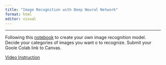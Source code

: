 ```yaml
---
title: "Image Recognition with Deep Neural Network"
format: html
editor: visual
---
```





------------------------------------------------------------------------

Following this [notebook](https://colab.research.google.com/drive/1w08iZYxummujaJ3u_NRBWKQxPpF3BL2H?authuser=1) to create your own image recognition model. Decide your categories of images you want o to recognize. Submit your Goole Colab link to Canvas.

[Video Instruction](https://bryant.hosted.panopto.com/Panopto/Pages/Viewer.aspx?id=9642c71d-9bbd-48f7-817a-b0b9000abea1)

